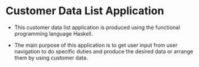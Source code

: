 # Customer Data List Application
 
- This customer data list application is produced using the functional programming language Haskell.

- The main purpose of this application is to get user input from user navigation to do specific duties and produce the desired data or arrange them by using customer data.

